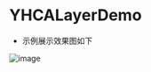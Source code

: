 # YHCALayerDemo

* 示例展示效果图如下

![image](https://github.com/itwyhuaing/OC-WYH/tree/master/YHCompoent/YHCALayerDemo/images/dispaly.gif)
